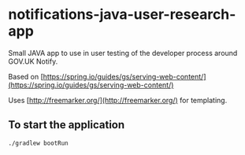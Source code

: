 # notifications-java-user-research-app
Small JAVA app to use in user testing of the developer process around GOV.UK Notify.


Based on [https://spring.io/guides/gs/serving-web-content/](https://spring.io/guides/gs/serving-web-content/)

Uses [http://freemarker.org/](http://freemarker.org/) for templating.

## To start the application
```
./gradlew bootRun
```